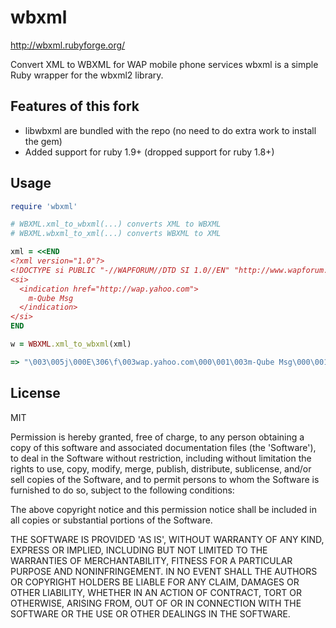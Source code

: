 # wbxml

http://wbxml.rubyforge.org/

Convert XML to WBXML for WAP mobile phone services
wbxml is a simple Ruby wrapper for the wbxml2 library.

## Features of this fork

* libwbxml are bundled with the repo (no need to do extra work to install the gem)
* Added support for ruby 1.9+ (dropped support for ruby 1.8+)

## Usage

```ruby
require 'wbxml'

# WBXML.xml_to_wbxml(...) converts XML to WBXML
# WBXML.wbxml_to_xml(...) converts WBXML to XML

xml = <<END
<?xml version="1.0"?>
<!DOCTYPE si PUBLIC "-//WAPFORUM//DTD SI 1.0//EN" "http://www.wapforum.org/DTD/si.dtd">
<si>
  <indication href="http://wap.yahoo.com">
    m-Qube Msg
  </indication>
</si>
END

w = WBXML.xml_to_wbxml(xml)

=> "\003\005j\000E\306\f\003wap.yahoo.com\000\001\003m-Qube Msg\000\001\001"

```

## License

MIT

Permission is hereby granted, free of charge, to any person obtaining
a copy of this software and associated documentation files (the
'Software'), to deal in the Software without restriction, including
without limitation the rights to use, copy, modify, merge, publish,
distribute, sublicense, and/or sell copies of the Software, and to
permit persons to whom the Software is furnished to do so, subject to
the following conditions:

The above copyright notice and this permission notice shall be
included in all copies or substantial portions of the Software.

THE SOFTWARE IS PROVIDED 'AS IS', WITHOUT WARRANTY OF ANY KIND,
EXPRESS OR IMPLIED, INCLUDING BUT NOT LIMITED TO THE WARRANTIES OF
MERCHANTABILITY, FITNESS FOR A PARTICULAR PURPOSE AND NONINFRINGEMENT.
IN NO EVENT SHALL THE AUTHORS OR COPYRIGHT HOLDERS BE LIABLE FOR ANY
CLAIM, DAMAGES OR OTHER LIABILITY, WHETHER IN AN ACTION OF CONTRACT,
TORT OR OTHERWISE, ARISING FROM, OUT OF OR IN CONNECTION WITH THE
SOFTWARE OR THE USE OR OTHER DEALINGS IN THE SOFTWARE.
